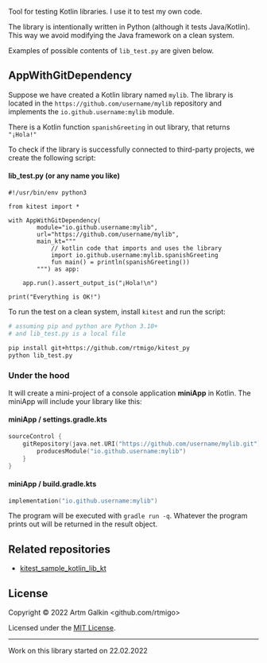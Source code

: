 Tool for testing Kotlin libraries. I use it to test my own code.

The library is intentionally written in Python (although it tests Java/Kotlin). 
This
way we avoid modifying the Java framework on a clean system.

Examples of possible contents of `lib_test.py` are given below.

## AppWithGitDependency

Suppose we have created a Kotlin library named `mylib`. The library is 
located in the `https://github.com/username/mylib` repository and implements 
the `io.github.username:mylib` module.

There is a Kotlin function `spanishGreeting` in out library, that 
returns `"¡Hola!"`

To check if the library is successfully connected to third-party projects, 
we create the following script: 

#### lib_test.py (or any name you like)

```python3
#!/usr/bin/env python3 

from kitest import *

with AppWithGitDependency(
        module="io.github.username:mylib",
        url="https://github.com/username/mylib",
        main_kt="""
            // kotlin code that imports and uses the library        
            import io.github.username:mylib.spanishGreeting
            fun main() = println(spanishGreeting())
        """) as app:
    
    app.run().assert_output_is("¡Hola!\n")

print("Everything is OK!")
```

To run the test on a clean system, install `kitest` and run the script:

```bash
# assuming pip and python are Python 3.10+
# and lib_test.py is a local file

pip install git+https://github.com/rtmigo/kitest_py
python lib_test.py
```

### Under the hood

It will create a mini-project of a console application **miniApp** in Kotlin.
The miniApp will include your library like this:

#### miniApp / settings.gradle.kts

```kotlin
sourceControl {
    gitRepository(java.net.URI("https://github.com/username/mylib.git")) {
        producesModule("io.github.username:mylib")
    }
}
```

#### miniApp / build.gradle.kts

```kotlin
implementation("io.github.username:mylib")
```

The program will be executed with `gradle run -q`. Whatever the program prints
out will be returned in the result object.



## Related repositories

* [kitest_sample_kotlin_lib_kt](https://github.com/rtmigo/kitest_sample_kotlin_lib_kt)

## License

Copyright © 2022 Artm Galkin <github.com/rtmigo>

Licensed under
the [MIT License](https://github.com/rtmigo/kitest_py/blob/dev/LICENSE).

--------------------------------------------------------------------------------

Work on this library started on 22.02.2022